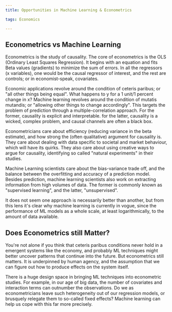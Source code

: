 ```yaml
---
title: Opportunities in Machine Learning & Econometrics

tags: Economics

---
```


## Econometrics vs Machine Learning
Econometrics is the study of causality. The core of econometrics is the OLS (Ordinary Least Squares Regression). It begins with an equation and fits Beta values (gradients) to minimize the sum of errors. In all the regressors (x variables), one would be the causal regressor of interest, and the rest are controls; or in economist-speak, covariates.

Economic applications revolve around the condition of ceteris paribus; or "all other things being equal". What happens to y for a 1 unit/1 percent change in x? Machine learning revolves around the condition of mutatis mutandis; or "allowing other things to change accordingly". This targets the problem of prediction through a multiple-correlation approach.  For the former, causality is explicit and interpretable. for the latter, causality is a wicked, complex problem, and causal channels are often a black box.

Econometricians care about efficiency (reducing variance in the beta estimate), and how strong the (often qualitative) argument for causality is. They care about dealing with data specific to societal and market behaviour, which will have its quirks. They also care about using creative ways to argue for causality, identifying so called "natural experiments" in their studies.

Machine Learning scientists care about the bias-variance trade off, and the balance between the overfitting and accuracy of a prediction model. Besides prediction, machine learning scientists also work on extracting information from high volumes of data. The former is commonly known as "supervised learning", and the latter, "unsupervised".

It does not seem one approach is necessarily better than another, but from this lens it's clear why machine learning is currently in vogue, since the performance of ML models as a whole scale, at least logarithmically, to the amount of data available.

## Does Econometrics still Matter?
You're not alone if you think that ceteris paribus conditions never hold in a emergent systems like the economy, and probably ML techniques might better uncover patterns that continue into the future. But econometrics still matters. It is underpinned by human agency, and the assumption that we can figure out how to produce effects on the system itself.

There is a huge design space in bringing ML techniques into econometric studies. For example, in our age of big data, the number of covariates and interaction terms can outnumber the observations. Do we as econometricians leave such heterogeneity out of our regression models, or brusquely relegate them to so-called fixed effects? Machine learning can help us cope with this far more precisely.
